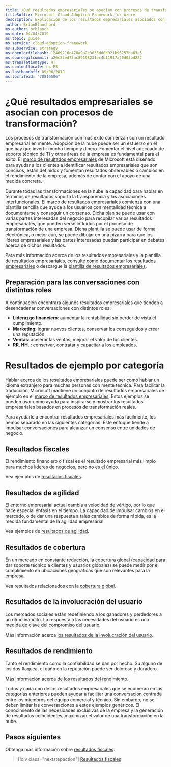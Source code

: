 ```yaml
---
title: ¿Qué resultados empresariales se asocian con procesos de transformación?
titleSuffix: Microsoft Cloud Adoption Framework for Azure
description: Explicación de los resultados empresariales asociados con transformaciones en la nube.
author: BrianBlanchard
ms.author: brblanch
ms.date: 04/04/2019
ms.topic: guide
ms.service: cloud-adoption-framework
ms.subservice: strategy
ms.openlocfilehash: 12469216e478a9a2e3633dd0d921b96257ba63a5
ms.sourcegitcommit: a26c27ed72ac89198231ec4b11917a20d03bd222
ms.translationtype: HT
ms.contentlocale: es-ES
ms.lasthandoff: 09/06/2019
ms.locfileid: "70816506"
---
```

<!-- markdownlint-disable -->

# <a name="what-business-outcomes-are-associated-with-transformation-journeys"></a>¿Qué resultados empresariales se asocian con procesos de transformación?

Los procesos de transformación con más éxito comienzan con un resultado empresarial en mente. Adopción de la nube puede ser un esfuerzo en el que hay que invertir mucho tiempo y dinero. Fomentar el nivel adecuado de soporte técnico de TI y otras áreas de la empresa es fundamental para el éxito. El [marco de resultados empresariales](../index.md) de Microsoft está diseñado para ayudar a los clientes a identificar resultados empresariales que son concisos, están definidos y fomentan resultados observables o cambios en el rendimiento de la empresa, además de contar con el apoyo de una medida concreta.

Durante todas las transformaciones en la nube la capacidad para hablar en términos de resultados soporta la transparencia y las asociaciones interfuncionales. El marco de resultados empresariales comienza con una plantilla sencilla que ayuda a los usuarios con mentalidad técnica a documentarse y conseguir un consenso. Dicha plan se puede usar con varias partes interesadas del negocio para recopilar varios resultados empresariales, que pueden verse influidos por el proceso de transformación de una empresa. Dicha plantilla se puede usar de forma electrónica, o mejor aún, se puede dibujar en una pizarra para que los líderes empresariales y las partes interesadas puedan participar en debates acerca de dichos resultados.

Para más información acerca de los resultados empresariales y la plantilla de resultados empresariales, consulte cómo [documentar los resultados empresariales](how-to-use-the-business-outcome-template.md) o descargue la [plantilla de resultados empresariales](https://archcenter.blob.core.windows.net/cdn/business-outcome-template.xlsx).

## <a name="prepare-for-conversations-with-different-personas"></a>Preparación para las conversaciones con distintos roles

A continuación encontrará algunos resultados empresariales que tienden a desencadenar conversaciones con distintos roles:

- **Liderazgo financiero**: aumentar la rentabilidad sin perder de vista el cumplimiento.
- **Marketing**: lograr nuevos clientes, conservar los conseguidos y crear una reputación.
- **Ventas**: acelerar las ventas, mejorar el valor de los clientes.
- **RR. HH.** : conservar, contratar y capacitar a los empleados.

# <a name="sample-outcomes-by-category"></a>Resultados de ejemplo por categoría

Hablar acerca de los resultados empresariales puede ser como hablar un idioma extranjero para muchas personas con mente técnica. Para facilitar la traducción, Microsoft mantiene un conjunto de resultados empresariales de ejemplo en el [marco de resultados empresariales](../index.md). Estos ejemplos se pueden usar como ayuda para inspirarse y mostrar los resultados empresariales basados en procesos de transformación reales.

Para ayudarle a encontrar resultados empresariales más fácilmente, los hemos separado en las siguientes categorías. Este enfoque tiende a impulsar conversaciones para alcanzar un consenso entre unidades de negocio.

## <a name="fiscal-outcomes"></a>Resultados fiscales

El rendimiento financiero o fiscal es el resultado empresarial más limpio para muchos líderes de negocios, pero no es el único.

Vea ejemplos de [resultados fiscales](fiscal-outcomes.md).

## <a name="agility-outcomes"></a>Resultados de agilidad

El entorno empresarial actual cambia a velocidad de vértigo, por lo que hace especial énfasis en el tiempo. La capacidad de impulsar cambios en el mercado, o de dar una respuesta a tales cambios de forma rápida, es la medida fundamental de la agilidad empresarial.

Vea ejemplos de [resultados de agilidad](agility-outcomes.md).

## <a name="reach-outcomes"></a>Resultados de cobertura

En un mercado en constante reducción, la cobertura global (capacidad para dar soporte técnico a clientes y usuarios globales) se puede medir por el cumplimiento en ubicaciones geográficas que son relevantes para la empresa.

Vea resultados relacionados con la [cobertura global](reach-outcomes.md).

## <a name="customer-engagement-outcomes"></a>Resultados de la involucración del usuario

Los mercados sociales están redefiniendo a los ganadores y perdedores a un ritmo inaudito. La respuesta a las necesidades del usuario es una medida de clave del compromiso del usuario.

Más información acerca [los resultados de la involucración del usuario](engagement-outcomes.md).

## <a name="performance-outcomes"></a>Resultados de rendimiento

Tanto el rendimiento como la confiabilidad se dan por hecho. Su alguno de los dos flaquea, el daño en la reputación puede ser doloroso y duradero.

Más información acerca de [los resultados del rendimiento](performance-outcomes.md).

Todos y cada uno de los resultados empresariales que se enumeran en las categorías anteriores pueden ayudar a facilitar una conversación centrada entre los miembros del equipo comercial y técnico. Sin embargo, no se deben limitar las conversaciones a estos ejemplos genéricos. El conocimiento de las necesidades exclusivas de la empresa y la generación de resultados coincidentes, maximizan el valor de una transformación en la nube.

## <a name="next-steps"></a>Pasos siguientes

Obtenga más información sobre [resultados fiscales](./fiscal-outcomes.md).

> [!div class="nextstepaction"]
> [Resultados fiscales](./fiscal-outcomes.md)
